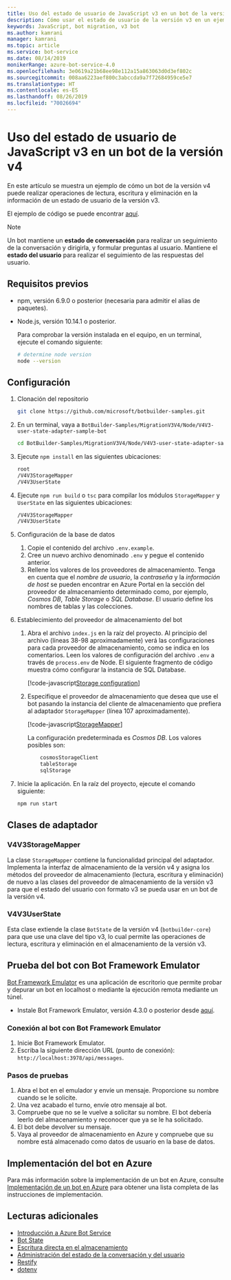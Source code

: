 ```yaml
---
title: Uso del estado de usuario de JavaScript v3 en un bot de la versión v4 | Microsoft Docs
description: Cómo usar el estado de usuario de la versión v3 en un ejemplo de un bot de la versión v4
keywords: JavaScript, bot migration, v3 bot
ms.author: kamrani
manager: kamrani
ms.topic: article
ms.service: bot-service
ms.date: 08/14/2019
monikerRange: azure-bot-service-4.0
ms.openlocfilehash: 3e0619a21b68ee98e112a15a863063d0d3ef802c
ms.sourcegitcommit: 008aa6223aef800c3abccda9a7f72684959ce5e7
ms.translationtype: HT
ms.contentlocale: es-ES
ms.lasthandoff: 08/26/2019
ms.locfileid: "70026694"
---
```

# <a name="using-javascript-v3-user-state-in-a-v4-bot"></a>Uso del estado de usuario de JavaScript v3 en un bot de la versión v4

En este artículo se muestra un ejemplo de cómo un bot de la versión v4 puede realizar operaciones de lectura, escritura y eliminación en la información de un estado de usuario de la versión v3.

El ejemplo de código se puede encontrar [aquí](https://github.com/microsoft/BotBuilder-Samples/tree/master/MigrationV3V4/Node/V4V3-user-state-adapter-sample-bot).

> [!NOTE]
> Un bot mantiene un **estado de conversación** para realizar un seguimiento de la conversación y dirigirla, y formular preguntas al usuario. Mantiene el **estado del usuario** para realizar el seguimiento de las respuestas del usuario.

## <a name="prerequisites"></a>Requisitos previos

- npm, versión 6.9.0 o posterior (necesaria para admitir el alias de paquetes).

- Node.js, versión 10.14.1 o posterior.

    Para comprobar la versión instalada en el equipo, en un terminal, ejecute el comando siguiente:

    ```bash
    # determine node version
    node --version
    ```

## <a name="setup"></a>Configuración

1. Clonación del repositorio

    ```bash
    git clone https://github.com/microsoft/botbuilder-samples.git
    ```

1. En un terminal, vaya a `BotBuilder-Samples/MigrationV3V4/Node/V4V3-user-state-adapter-sample-bot`

    ```bash
    cd BotBuilder-Samples/MigrationV3V4/Node/V4V3-user-state-adapter-sample-bot
    ```

1. Ejecute `npm install` en las siguientes ubicaciones:

    ```bash
    root
    /V4V3StorageMapper
    /V4V3UserState
    ```

1. Ejecute ``npm run build`` o ``tsc`` para compilar los módulos `StorageMapper` y `UserState` en las siguientes ubicaciones:

    ```bash
    /V4V3StorageMapper
    /V4V3UserState
    ```

1. Configuración de la base de datos

    1. Copie el contenido del archivo `.env.example`.
    1. Cree un nuevo archivo denominado `.env` y pegue el contenido anterior. 
    1. Rellene los valores de los proveedores de almacenamiento.
        Tenga en cuenta que el *nombre de usuario*, la *contraseña* y la *información de host* se pueden encontrar en Azure Portal en la sección del proveedor de almacenamiento determinado como, por ejemplo, *Cosmos DB*, *Table Storage* o *SQL Database*. El usuario define los nombres de tablas y las colecciones.
  
1. Establecimiento del proveedor de almacenamiento del bot

    1. Abra el archivo `index.js` en la raíz del proyecto. Al principio del archivo (líneas 38-98 aproximadamente) verá las configuraciones para cada proveedor de almacenamiento, como se indica en los comentarios. Leen los valores de configuración del archivo `.env` a través de `process.env` de Node. El siguiente fragmento de código muestra cómo configurar la instancia de SQL Database.

        [!code-javascript[Storage configuration](~/../botbuilder-samples/MigrationV3V4/Node/V4V3-user-state-adapter-sample-bot/index.js?range=77-92)]

    1. Especifique el proveedor de almacenamiento que desea que use el bot pasando la instancia del cliente de almacenamiento que prefiera al adaptador `StorageMapper` (línea 107 aproximadamente).  

        [!code-javascript[StorageMapper](~/../botbuilder-samples/MigrationV3V4/Node/V4V3-user-state-adapter-sample-bot/index.js?range=105-107)]

        La configuración predeterminada es *Cosmos DB*. Los valores posibles son:

        ```bash
            cosmosStorageClient
            tableStorage
            sqlStorage
        ```

1. Inicie la aplicación. En la raíz del proyecto, ejecute el comando siguiente:

    ```bash
    npm run start
    ```

## <a name="adapter-classes"></a>Clases de adaptador

### <a name="v4v3storagemapper"></a>V4V3StorageMapper

La clase `StorageMapper` contiene la funcionalidad principal del adaptador. Implementa la interfaz de almacenamiento de la versión v4 y asigna los métodos del proveedor de almacenamiento (lectura, escritura y eliminación) de nuevo a las clases del proveedor de almacenamiento de la versión v3 para que el estado del usuario con formato v3 se pueda usar en un bot de la versión v4.

### <a name="v4v3userstate"></a>V4V3UserState

Esta clase extiende la clase `BotState` de la versión v4 (`botbuilder-core`) para que use una clave del tipo v3, lo cual permite las operaciones de lectura, escritura y eliminación en el almacenamiento de la versión v3.

## <a name="testing-the-bot-using-bot-framework-emulator"></a>Prueba del bot con Bot Framework Emulator

[Bot Framework Emulator][5] es una aplicación de escritorio que permite probar y depurar un bot en localhost o mediante la ejecución remota mediante un túnel.

- Instale Bot Framework Emulator, versión 4.3.0 o posterior desde [aquí][6].

### <a name="connect-to-the-bot-using-bot-framework-emulator"></a>Conexión al bot con Bot Framework Emulator

1. Inicie Bot Framework Emulator.
1. Escriba la siguiente dirección URL (punto de conexión): `http://localhost:3978/api/messages`.

### <a name="testing-steps"></a>Pasos de pruebas

1. Abra el bot en el emulador y envíe un mensaje. Proporcione su nombre cuando se le solicite.
1. Una vez acabado el turno, envíe otro mensaje al bot.
1. Compruebe que no se le vuelve a solicitar su nombre. El bot debería leerlo del almacenamiento y reconocer que ya se le ha solicitado.
1. El bot debe devolver su mensaje.
1. Vaya al proveedor de almacenamiento en Azure y compruebe que su nombre está almacenado como datos de usuario en la base de datos.

## <a name="deploy-the-bot-to-azure"></a>Implementación del bot en Azure

Para más información sobre la implementación de un bot en Azure, consulte [Implementación de un bot en Azure][40] para obtener una lista completa de las instrucciones de implementación.

## <a name="further-reading"></a>Lecturas adicionales

- [Introducción a Azure Bot Service][21]
- [Bot State][7]
- [Escritura directa en el almacenamiento][8]
- [Administración del estado de la conversación y del usuario][9]
- [Restify][30]
- [dotenv][31]

[3]: https://aka.ms/botframework-emulator
[5]: https://github.com/microsoft/botframework-emulator
[6]: https://github.com/Microsoft/BotFramework-Emulator/releases
[7]: https://docs.microsoft.com/azure/bot-service/bot-builder-storage-concept
[8]: https://docs.microsoft.com/azure/bot-service/bot-builder-howto-v4-storage?tabs=javascript
[9]: https://docs.microsoft.com/azure/bot-service/bot-builder-howto-v4-state?tabs=javascript
[21]: https://docs.microsoft.com/azure/bot-service/bot-service-overview-introduction?view=azure-bot-service-4.0
[30]: https://www.npmjs.com/package/restify
[31]: https://www.npmjs.com/package/dotenv
[40]: https://aka.ms/azuredeployment
